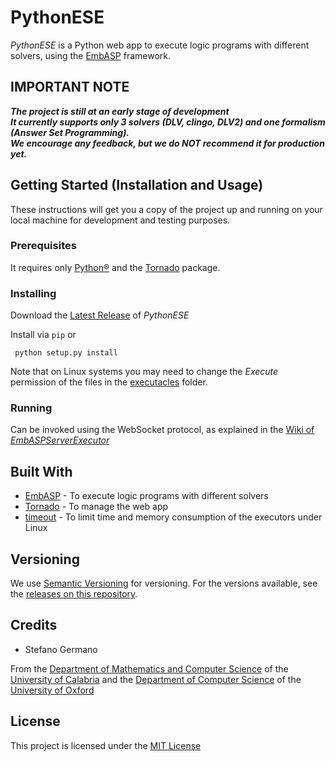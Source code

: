 # PythonESE
_PythonESE_ is a Python web app to execute logic programs with different solvers, using the [EmbASP](https://github.com/DeMaCS-UNICAL/EmbASP) framework.

## IMPORTANT NOTE
__*The project is still at an early stage of development*__  
__*It currently supports only 3 solvers (DLV, clingo, DLV2) and one formalism (Answer Set Programming).*__  
__*We encourage any feedback, but we do NOT recommend it for production yet.*__

## Getting Started (Installation and Usage)
These instructions will get you a copy of the project up and running on your local machine for development and testing purposes.

### Prerequisites
It requires only [Python&reg;](https://www.python.org) and the [Tornado](https://www.tornadoweb.org) package.

### Installing
Download the [Latest Release](../../releases/latest) of _PythonESE_

Install via `pip` or

```
 python setup.py install
```

Note that on Linux systems you may need to change the _Execute_ permission of the files in the [executacles](https://github.com/DeMaCS-UNICAL/PythonESE/executacles) folder.

### Running
Can be invoked using the WebSocket protocol, as explained in the [Wiki of _EmbASPServerExecutor_](https://github.com/DeMaCS-UNICAL/EmbASPServerExecutor/wiki/APIs)

## Built With
 - [EmbASP](https://www.mat.unical.it/calimeri/projects/embasp) - To execute logic programs with different solvers
 - [Tornado](https://www.tornadoweb.org) - To manage the web app
 - [timeout](http://coldattic.info/page/resourcelimit) - To limit time and memory consumption of the executors under Linux

<!-- 
## Contributing

Please read [CONTRIBUTING.md]() for details on our code of conduct, and the process for submitting pull requests to us.
 -->

## Versioning
We use [Semantic Versioning](http://semver.org) for versioning. For the versions available, see the [releases on this repository](https://github.com/DeMaCS-UNICAL/PythonESE/releases). 


## Credits
 - Stefano Germano

From the [Department of Mathematics and Computer Science](https://www.mat.unical.it) of the [University of Calabria](http://unical.it) and the [Department of Computer Science](http://www.cs.ox.ac.uk) of the [University of Oxford](http://www.ox.ac.uk)


## License
  This project is licensed under the [MIT License](LICENSE)
